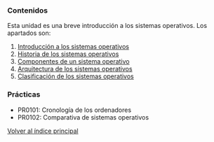 ### Contenidos

Esta unidad es una breve introducción a los sistemas operativos. Los apartados son:

1. [Introducción a los sistemas operativos](UT01_Teoria_SO/01_introducción.md)
2. [Historia de los sistemas operativos](UT01_Teoria_SO/02_historia.md)
3. [Componentes de un sistema operativo](UT01_Teoria_SO/03_componentes.md)
4. [Arquitectura de los sistemas operativos](UT01_Teoria_SO/04_arquitectura.md)
5. [Clasificación de los sistemas operativos](UT01_Teoria_SO/05_clasificación.md)

### Prácticas

- PR0101: Cronología de los ordenadores
- PR0102: Comparativa de sistemas operativos


[Volver al índice principal](../index.md)